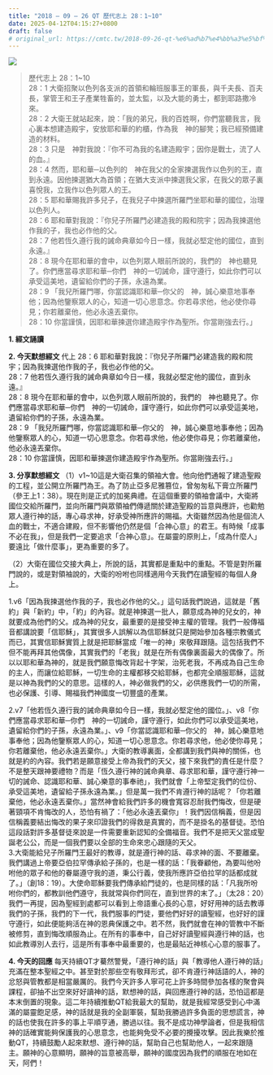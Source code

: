 ```yaml
---
title: "2018 – 09 – 26 QT 歷代志上 28：1~10"
date: 2025-04-12T04:15:27+0800
draft: false
# original_url: https://cmtc.tw/2018-09-26-qt-%e6%ad%b7%e4%bb%a3%e5%bf%97%e4%b8%8a-28%ef%bc%9a110
---
```


![](/images/qt.jpg)
> 歷代志上 28：1\~10  
> 28：1 大衛招聚以色列各支派的首領和輪班服事王的軍長，與千夫長、百夫長，掌管王和王子產業牲畜的，並太監，以及大能的勇士，都到耶路撒冷來。  
> 28：2 大衛王就站起來，說：「我的弟兄，我的百姓啊，你們當聽我言，我心裏本想建造殿宇，安放耶和華的約櫃，作為我　神的腳凳；我已經預備建造的材料。  
> 28：3 只是　神對我說：『你不可為我的名建造殿宇；因你是戰士，流了人的血。』  
> 28：4 然而，耶和華─以色列的　神在我父的全家揀選我作以色列的王，直到永遠。因他揀選猶大為首領；在猶大支派中揀選我父家，在我父的眾子裏喜悅我，立我作以色列眾人的王。  
> 28：5 耶和華賜我許多兒子，在我兒子中揀選所羅門坐耶和華的國位，治理以色列人。  
> 28：6 耶和華對我說：『你兒子所羅門必建造我的殿和院宇；因為我揀選他作我的子，我也必作他的父。  
> 28：7 他若恆久遵行我的誡命典章如今日一樣，我就必堅定他的國位，直到永遠。』  
> 28：8 現今在耶和華的會中，以色列眾人眼前所說的，我們的　神也聽見了。你們應當尋求耶和華─你們　神的一切誡命，謹守遵行，如此你們可以承受這美地，遺留給你們的子孫，永遠為業。  
> 28：9 「我兒所羅門哪，你當認識耶和華─你父的　神，誠心樂意地事奉他；因為他鑒察眾人的心，知道一切心思意念。你若尋求他，他必使你尋見；你若離棄他，他必永遠丟棄你。  
> 28：10 你當謹慎，因耶和華揀選你建造殿宇作為聖所。你當剛強去行。」

**1. 經文誦讀**

**2.  今天默想經文**
代上 28：6 耶和華對我說：『你兒子所羅門必建造我的殿和院宇；因為我揀選他作我的子，我也必作他的父。  
28：7 他若恆久遵行我的誡命典章如今日一樣，我就必堅定他的國位，直到永遠。』  
28：8 現今在耶和華的會中，以色列眾人眼前所說的，我們的　神也聽見了。你們應當尋求耶和華─你們　神的一切誡命，謹守遵行，如此你們可以承受這美地，遺留給你們的子孫，永遠為業。  
28：9 「我兒所羅門哪，你當認識耶和華─你父的　神，誠心樂意地事奉他；因為他鑒察眾人的心，知道一切心思意念。你若尋求他，他必使你尋見；你若離棄他，他必永遠丟棄你。  
28：10 你當謹慎，因耶和華揀選你建造殿宇作為聖所。你當剛強去行。」

**3. 分享默想經文**
（1）v1\~10這是大衛召集的領袖大會。他向他們通報了建造聖殿的工程，並公開立所羅門為王。為了防止亞多尼雅篡位，曾匆匆私下膏立所羅門（參王上1：38）。現在則是正式的加冕典禮。在這個重要的領袖會議中，大衛將國位交給所羅門，並向所羅門與眾領袖們傳遞關於建造聖殿的旨意與應許，也勸勉眾人遵行神的話，專心尋求神，好承受神所應許的賜福。大衛雖然因為他是個流人血的戰士，不適合建殿，但不影響他仍然是個「合神心意」的君王。有時候「成事不必在我」，但是我們一定要追求「合神心意」。在屬靈的原則上，「成為什麼人」要遠比「做什麼事」，更為重要的多了。

（2）大衛在國位交接大典上，所說的話，其實都是重點中的重點。不管是對所羅門說的，或是對領袖說的，大衛的吩咐也同樣適用今天我們在讀聖經的每個人身上。

1.v6「因為我揀選他作我的子，我也必作他的父。」這句話我們說過，這就是「舊約」與「新約」中，「約」的內容。就是神揀選一批人，願意成為神的兒女的，神就要成為他們的父。成為神的兒女，最重要的是接受神主權的管理。我們一般傳福音都講說要「信耶穌」，其實很多人誤解以為信耶穌就只是開始參加各種宗教儀式而已，其實信耶穌實質上就是把耶穌當成「唯一的神」來敬拜跟隨。這包括我們不但不能再拜其他偶像，其實我們的「老我」就是在所有偶像裏面最大的偶像了。所以以耶和華為神的，就是我們願意悔改背起十字架，治死老我，不再成為自己生命的主人，而讓位給耶穌，一切生命的主權都移交給耶穌，也都完全順服耶穌，這就是以神為我們的父的意思。這樣的人，神必做我們的父，必供應我們一切的所需，也必保護、引導、賜福我們神國度一切豐盛的產業。

2.v7「他若恆久遵行我的誡命典章如今日一樣，我就必堅定他的國位。」、v8「你們應當尋求耶和華─你們　神的一切誡命，謹守遵行，如此你們可以承受這美地，遺留給你們的子孫，永遠為業。」、v9「你當認識耶和華─你父的　神，誠心樂意地事奉他；因為他鑒察眾人的心，知道一切心思意念。你若尋求他，他必使你尋見；你若離棄他，他必永遠丟棄你。」大衛的教導裏面，全都講到我們與神的關係，也就是約的內容。我們若是願意接受上帝為我們的天父，接下來我們的責任是什麼？不是整天跟神要禮物？而是「恆久遵行神的誡命典章、尋求耶和華，謹守遵行神一切的誡命、認識耶和華、誠心樂意的事奉祂」，我們就會「上帝堅定我們的位份、承受這美地，遺留給子孫永遠為業。」但是萬一我們不肯遵行神的話呢？「你若離棄他，他必永遠丟棄你。」當然神會給我們許多的機會寬容忍耐我們悔改，但是硬著頸項不肯悔改的人，恐怕有禍了：「他必永遠丟棄你」！我們因信稱義，但是因信稱義要結出悔改的果子來印證我們的得救是真實的，而不是掛名的基督徒。恐怕這段話對許多基督徒來說是一件需要重新認知的全備福音。我們不是把天父當成聖誕老公公，而是一個我們要以全部的生命來忠心跟隨的天父。  
3.大衛能給兒子所羅門王最好的教導，就是遵行神的話、尋求神的面、不要離棄。我們講過上帝要亞伯拉罕傳承給子孫的，也是一樣的話：「我眷顧他，為要叫他吩咐他的眾子和他的眷屬遵守我的道，秉公行義，使我所應許亞伯拉罕的話都成就了。」（創18：19）。大使命耶穌要我們傳承給門徒的，也是同樣的話：「凡我所吩咐你們的，都教訓他們遵守，我就常與你們同在，直到世界的末了。」（太28：20）我們一再提，因為聖經到處都可以看到上帝語重心長的心意，好好用神的話去教導我們的子孫，我們的下一代，我們服事的門徒，要他們好好的讀聖經，也好好的謹守遵行，如此便能夠活在神的恩典保護之中。若不然，我們就會在神的管教中不斷被修剪，直到悔改順服為止。在所有的事奉中，自己好好讀聖經與遵行神的話，也如此教導別人去行，這是所有事奉中最重要的，也是最貼近神核心心意的服事了。

**4. 今天的回應**
每天持續QT才驀然警覺，「遵行神的話」與「教導他人遵行神的話」充滿在整本聖經之中。甚至對於那些空有敬拜形式，卻不肯遵行神話語的人，神的忿怒與管教都是相當嚴厲的。我們今天許多人寧可花上許多時間參加各樣的聚會與課程，卻抽不出空來好好讀神的話，默想神的話，與回應遵行神的話，恐怕這都是本末倒置的現象。這二年持續推動QT給我最大的幫助，就是我經常感受到心中滿滿的屬靈飽足感，神的話就是我的全副軍裝，幫助我勝過許多負面的思想謊言，神的話也使我在許多的事上平順亨通，勝過以往。我不是成功神學論者，但是我相信神的話確實能夠保護我的心思意念，也能夠免受不必要的攪擾攻擊。因此我樂於推動QT，持續鼓勵人起來默想、遵行神的話，幫助自己也幫助他人，一起來跟隨主。願神的心意顯明，願神的旨意被高舉，願神的國度因為我們的順服在地如在天，阿們！
